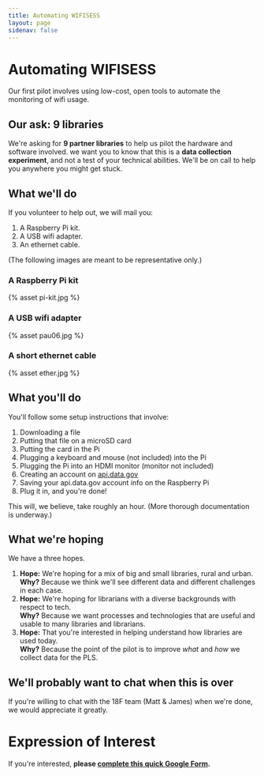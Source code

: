```yaml
---
title: Automating WIFISESS
layout: page
sidenav: false
---
```


# Automating WIFISESS

Our first pilot involves using low-cost, open tools to automate the monitoring of wifi usage. 

## Our ask: 9 libraries

We're asking for **9 partner libraries** to help us pilot the hardware and software involved.  we want you to know that this is a **data collection experiment**, and not a test of your technical abilities. We'll be on call to help you anywhere you might get stuck.

## What we'll do

If you volunteer to help out, we will mail you:

1. A Raspberry Pi kit.
2. A USB wifi adapter.
3. An ethernet cable.

(The following images are meant to be representative only.)

<div class="grid-container">
  <div class="grid-row">
    <div class="tablet:grid-col">
    <h3>A Raspberry Pi kit</h3>
    {% asset pi-kit.jpg %}
    </div>
    <div class="tablet:grid-col">
    <h3>A USB wifi adapter</h3>
    {% asset pau06.jpg %}
    </div>
    <div class="tablet:grid-col">
    <h3>A short ethernet cable</h3>
    {% asset ether.jpg %}
    </div>
  </div>
</div>


## What you'll do

You'll follow some setup instructions that involve:

1. Downloading a file
2. Putting that file on a microSD card
3. Putting the card in the Pi
4. Plugging a keyboard and mouse (not included) into the Pi
5. Plugging the Pi into an HDMI monitor (monitor not included)
6. Creating an account on [api.data.gov](https://api.data.gov/)
7. Saving your api.data.gov account info on the Raspberry Pi
8. Plug it in, and you're done!

This will, we believe, take roughly an hour. (More thorough documentation is underway.)

## What we're hoping

We have a three hopes.

1. **Hope:** We're hoping for a mix of big and small libraries, rural and urban. <br>
    **Why?** Because we think we'll see different data and different challenges in each case. 
2. **Hope:** We're hoping for librarians with a diverse backgrounds with respect to tech. <br>
    **Why?** Because we want processes and technologies that are useful and usable to many libraries and librarians.
3. **Hope:** That you're interested in helping understand how libraries are used today. <br>
    **Why?** Because the point of the pilot is to improve *what* and *how* we collect data for the PLS.

## We'll probably want to chat when this is over

If you're willing to chat with the 18F team (Matt & James) when we're done, we would appreciate it greatly. 

# Expression of Interest

If you're interested, <b>please [complete this quick Google Form]({{site.questionformurl}}).</b>

